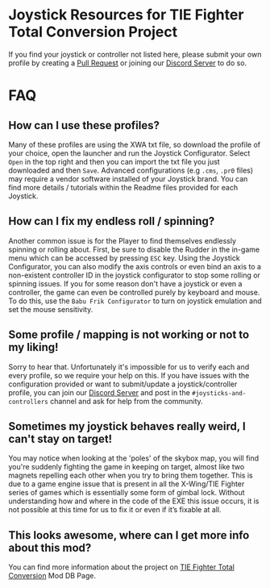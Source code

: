 # Joystick Resources for TIE Fighter Total Conversion Project

If you find your joystick or controller not listed here, please submit your own profile by creating a [Pull Request](https://docs.github.com/en/github/collaborating-with-pull-requests/proposing-changes-to-your-work-with-pull-requests/creating-a-pull-request) or joining our [Discord Server](https://discord.gg/GFVjySqEfm) to do so.


# FAQ
## How can I use these profiles?

Many of these profiles are using the XWA txt file, so download the profile of your choice, open the launcher and run the Joystick Configurator. Select `Open` in the top right and then you can import the txt file you just downloaded and then `Save`. Advanced configurations (e.g `.cms`, `.pr0` files) may require a vendor software installed of your Joystick brand. You can find more details / tutorials within the Readme files provided for each Joystick.  

## How can I fix my endless roll / spinning?
Another common issue is for the Player to find themselves endlessly spinning or rolling about. First, be sure to disable the Rudder in the in-game menu which can be accessed by pressing `ESC` key. Using the Joystick Configurator, you can also modify the axis controls or even bind an axis to a non-existent controller ID in the joystick configurator to stop some rolling or spinning issues. If you for some reason don't have a joystick or even a controller, the game can even be controlled purely by keyboard and mouse. To do this, use the `Babu Frik Configurator` to turn on joystick emulation and set the mouse sensitivity.

## Some profile / mapping is not working or not to my liking!

Sorry to hear that. Unfortunately it's impossible for us to verify each and every profile, so we require your help on this. If you have issues with the configuration provided or want to submit/update a joystick/controller profile, you can join our [Discord Server](https://discord.gg/GFVjySqEfm) and post in the `#joysticks-and-controllers` channel and ask for help from the community.

## Sometimes my joystick behaves really weird, I can't stay on target!

You may notice when looking at the 'poles' of the skybox map, you will find you're suddenly fighting the game in keeping on target, almost like two magnets repelling each other when you try to bring them together. This is due to a game engine issue that is present in all the X-Wing/TIE Fighter series of games which is essentially some form of gimbal lock. Without understanding how and where in the code of the EXE this issue occurs, it is not possible at this time for us to fix it or even if it’s fixable at all.

## This looks awesome, where can I get more info about this mod?

You can find more information about the project on [TIE Fighter Total Conversion](https://www.moddb.com/mods/tie-fighter-total-conversion-tftc) Mod DB Page.
